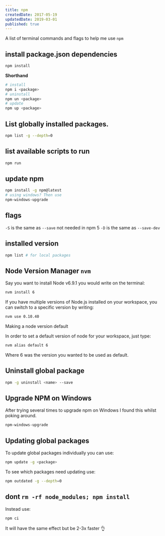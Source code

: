 ```yaml
---
title: npm
createdDate: 2017-05-19
updatedDate: 2019-03-01
published: true
---
```


A list of terminal commands and flags to help me use `npm`

## install package.json dependencies

```bash
npm install
```

**Shorthand**

```bash
# install
npm i <package>
# uninstall
npm un <package>
# update
npm up <package>
```

## List globally installed packages.

```bash
npm list -g --depth=0
```

## list available scripts to run

```bash
npm run
```

## update npm

```bash
npm install -g npm@latest
# using windows? Then use
npm-windows-upgrade
```

## flags

`-S` is the same as `--save` not needed in npm 5 `-D` is the same as
`--save-dev`

## installed version

```bash
npm list # for local packages
```

## Node Version Manager `nvm`

Say you want to install Node v6.9.1 you would write on the terminal:

```bash
nvm install 6
```

If you have multiple versions of Node.js installed on your workspace,
you can switch to a specific version by writing:

```bash
nvm use 0.10.40
```

Making a node version default

In order to set a default version of node for your workspace, just
type:

```bash
nvm alias default 6
```

Where 6 was the version you wanted to be used as default.

## Uninstall global package

```bash
npm -g uninstall <name> --save
```

## Upgrade NPM on Windows

After trying several times to upgrade npm on Windows I found this
whilst poking around.

```bash
npm-windows-upgrade
```

## Updating global packages

To update global packages individually you can use:

```bash
npm update -g <package>
```

To see which packages need updating use:

```bash
npm outdated -g --depth=0
```

## dont `rm -rf node_modules; npm install`

Instead use:

```bash
npm ci
```

It will have the same effect but be 2-3x faster 👌
